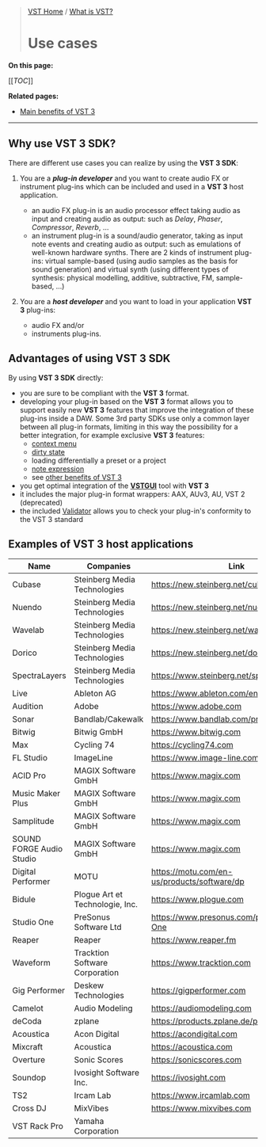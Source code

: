 >[VST Home](../index.md) / [What is VST?](../What+is+VST/Index.md)
>
># Use cases

**On this page:**

[[_TOC_]]

**Related pages:**

- [Main benefits of VST 3](../Main+benefits+of+VST+3/index.md)

---

## Why use VST 3 SDK?

There are different use cases you can realize by using the **VST 3 SDK**:

1. You are a ***plug-in developer*** and you want to create audio FX or instrument plug-ins which can be included and used in a **VST 3** host application.

   - an audio FX plug-in is an audio processor effect taking audio as input and creating audio as output: such as *Delay*, *Phaser*, *Compressor*, *Reverb*, …
   - an instrument plug-in is a sound/audio generator, taking as input note events and creating audio as output: such as emulations of well-known hardware synths. There are 2 kinds of instrument plug-ins: virtual sample-based (using audio samples as the basis for sound generation) and virtual synth (using different types of synthesis: physical modelling, additive, subtractive, FM, sample-based, …)

2. You are a ***host developer*** and you want to load in your application **VST 3** plug-ins:

    - audio FX and/or
    - instruments plug-ins.

## Advantages of using VST 3 SDK

By using **VST 3 SDK** directly:

- you are sure to be compliant with the **VST 3** format.
- developing your plug-in based on the **VST 3** format allows you to support easily new **VST 3** features that improve the integration of these plug-ins inside a DAW. Some 3rd party SDKs use only a common layer between all plug-in formats, limiting in this way the possibility for a better integration, for example exclusive **VST 3** features:
  - [context menu](../Technical+Documentation/Change+History/3.5.0/IComponentHandler3.md)
  - [dirty state](../Technical+Documentation/Change+History/3.1.0/IComponentHandler2.md)
  - loading differentially a preset or a project
  - [note expression](../Technical+Documentation/Change+History/3.5.0/INoteExpressionController.md)
  - see [other benefits of VST 3](../Main+benefits+of+VST+3/Index.md)
- you get optimal integration of the **[VSTGUI](../What+is+the+VST+3+SDK/VSTGUI.md)** tool with **VST 3**
- it includes the major plug-in format wrappers: AAX, AUv3, AU, VST 2 (deprecated)
- the included [Validator](../What+is+the+VST+3+SDK/Index.md#validator-command-line) allows you to check your plug-in's conformity to the VST 3 standard

## Examples of VST 3 host applications

| **Name**                | **Companies**                   | **Link** |
| ----------------------- | ------------------------------- | -------- |
| Cubase                  | Steinberg Media Technologies    | <https://new.steinberg.net/cubase> |
| Nuendo                  | Steinberg Media Technologies	  | <https://new.steinberg.net/nuendo> |
| Wavelab                 | Steinberg Media Technologies    | <https://new.steinberg.net/wavelab> |
| Dorico                  | Steinberg Media Technologies    | <https://new.steinberg.net/dorico> |
| SpectraLayers           | Steinberg Media Technologies    | <https://www.steinberg.net/spectralayers> |
| Live                    | Ableton AG                      | <https://www.ableton.com/en/live> |
| Audition                | Adobe                        	  | <https://www.adobe.com>   |
| Sonar                   | Bandlab/Cakewalk                | <https://www.bandlab.com/products/cakewalk> |
| Bitwig                  | Bitwig GmbH                     | <https://www.bitwig.com>  |
| Max                     | Cycling 74                      | <https://cycling74.com>   |
| FL Studio	              | ImageLine                       | <https://www.image-line.com> |
| ACID Pro                | MAGIX Software GmbH             | <https://www.magix.com>   |
| Music Maker Plus        | MAGIX Software GmbH             | <https://www.magix.com>   |
| Samplitude              | MAGIX Software GmbH             | <https://www.magix.com>   |
| SOUND FORGE Audio Studio| MAGIX Software GmbH             | <https://www.magix.com>   |
| Digital Performer	      | MOTU                            | <https://motu.com/en-us/products/software/dp> |
| Bidule                  | Plogue Art et Technologie, Inc. | <https://www.plogue.com>  |
| Studio One              | PreSonus Software Ltd           | <https://www.presonus.com/products/Studio-One> |
| Reaper                  | Reaper                          | <https://www.reaper.fm>   |
| Waveform                | Tracktion Software Corporation  | <https://www.tracktion.com> |
| Gig Performer           | Deskew Technologies             | <https://gigperformer.com> |
| Camelot                 | Audio Modeling                  | <https://audiomodeling.com> |
| deCoda                  | zplane                          | <https://products.zplane.de/products/decoda> |
| Acoustica	              | Acon Digital                    | <https://acondigital.com>  |
| Mixcraft                | Acoustica                       | <https://acoustica.com>    |
| Overture                | Sonic Scores                    | <https://sonicscores.com>  |
| Soundop                 | Ivosight Software Inc.          | <https://ivosight.com>     |
| TS2                     | Ircam Lab                       | <https://www.ircamlab.com> |
| Cross DJ                | MixVibes                        | <https://www.mixvibes.com> |
| VST Rack Pro            | Yamaha Corporation              |                            |
